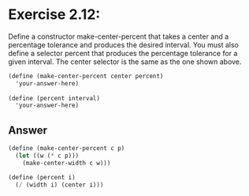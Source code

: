 # Exercise 2.12: 

Define a constructor make-center-percent that takes a center and a percentage tolerance and produces the desired interval. 
You must also define a selector percent that produces the percentage tolerance for a given interval. The center selector is the same as the one shown above.

```scheme
(define (make-center-percent center percent)
  'your-answer-here)
 
(define (percent interval)
  'your-answer-here)

```

## Answer
```scheme
(define (make-center-percent c p)
  (let ((w (* c p)))
    (make-center-width c w)))

(define (percent i)
  (/ (width i) (center i)))
```
